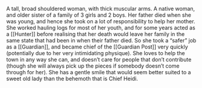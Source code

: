 A tall, broad shouldered woman, with thick muscular arms. A native woman, and older sister of a family of 3 girls and 2 boys. Her father died when she was young, and hence she took on a lot of responsibility to help her mother. She worked hauling logs for most of her youth, and for some years acted as a [[Hunter]] before realising that her death would leave her family in the same state that had been in when their father died. So she took a “safer” job as a [[Guardian]], and became chief of the [[Guardian Post]] very quickly (potentially due to her very intimidating physique).
She loves to help the town in any way she can, and doesn’t care for people that don’t contribute (though she will always pick up the pieces if somebody doesn’t come through for her). She has a gentle smile that would seem better suited to a sweet old lady than the behemoth that is Chief Heidi.